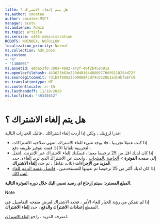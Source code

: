 ```yaml
---
title: هل يتم إلغاء الاشتراك ؟
ms.author: cmcatee
author: cmcatee-MSFT
manager: scotv
ms.audience: Admin
ms.topic: article
ms.service: o365-administration
ROBOTS: NOINDEX, NOFOLLOW
localization_priority: Normal
ms.collection: Adm_O365
ms.custom:
- "4"
- "1400001"
ms.assetid: e0ba53f0-3b0a-4082-a42f-40f2b45ad91a
ms.openlocfilehash: 443623b83e220d4016448809770609110294d72f
ms.sourcegitcommit: 7d1b9f098235000b84cd74c032861ad14bfa6fc9
ms.translationtype: MT
ms.contentlocale: ar-SA
ms.lasthandoff: 11/18/2020
ms.locfileid: "49348652"
---
```

# <a name="canceling-your-subscription"></a>هل يتم إلغاء الاشتراك ؟

عذرا لرؤيتك ، ولكن إذا أردت إلغاء اشتراكك ، فاليك الخيارات التالية:
  
- إذا كنت عميلا تجريبيا ، فلا يوجد شيء للغاء الاشتراك. تنتهي صلاحيه الاشتراكات التجريبية تلقائيا الا إذا قمت بتوفير طريقه دفع.
- إذا كان لديك اقل من 25 ترخيصا معينا ، فيمكنك إلغاء الاشتراك عبر الإنترنت. انتقل إلى صفحه **الفوترة** \> [الخاصة بالمنتجات](https://go.microsoft.com/fwlink/p/?linkid=842054) ، وابحث عن الاشتراك الذي تريد إلغاءه. حدد **المزيد من الإجراءات** (ثلاث نقاط) ، ثم حدد **إلغاء الاشتراك**.
- إذا كان لديك أكثر من 25 ترخيصا تم تعيينها للمستخدمين ، [فاتصل بقسم الدعم للغاء اشتراكك](https://docs.microsoft.com/microsoft-365/admin/contact-support-for-business-products?view=o365-worldwide).
  
**المبلغ المسترد: سيتم إرجاع اي رصيد نسبي اليك خلال دوره الفوترة التالية.**

> [!NOTE]
> إذا لم تتمكن من رؤية الخيار للغاء الأمر ، فحدد الاشتراك لعرض صفحه التفاصيل. في المقطع **إعدادات الاشتراك والدفع** ، حدد **إلغاء الاشتراك**.

لمعرفه المزيد ، راجع [إلغاء الاشتراك](https://docs.microsoft.com/microsoft-365/commerce/subscriptions/cancel-your-subscription).